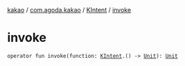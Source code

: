 [kakao](../../index.md) / [com.agoda.kakao](../index.md) / [KIntent](index.md) / [invoke](.)

# invoke

`operator fun invoke(function: `[`KIntent`](index.md)`.() -> `[`Unit`](https://kotlinlang.org/api/latest/jvm/stdlib/kotlin/-unit/index.html)`): `[`Unit`](https://kotlinlang.org/api/latest/jvm/stdlib/kotlin/-unit/index.html)